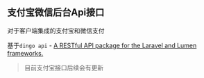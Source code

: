 ## 支付宝微信后台Api接口

对于客户端集成的支付宝和微信支付

基于`dingo api` - [A RESTful API package for the Laravel and Lumen frameworks.](https://github.com/dingo/api)

> 目前支付宝接口后续会有更新